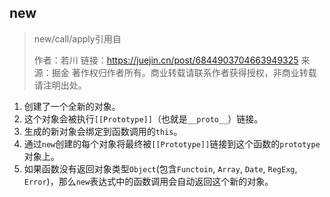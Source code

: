 
## new

> new/call/apply引用自
>
> 作者：若川
> 链接：https://juejin.cn/post/6844903704663949325
> 来源：掘金
> 著作权归作者所有。商业转载请联系作者获得授权，非商业转载请注明出处。

1. 创建了一个全新的对象。
2. 这个对象会被执行`[[Prototype]]`（也就是`__proto__`）链接。
3. 生成的新对象会绑定到函数调用的`this`。
4. 通过`new`创建的每个对象将最终被`[[Prototype]]`链接到这个函数的`prototype`对象上。
5. 如果函数没有返回对象类型`Object`(包含`Functoin`, `Array`, `Date`, `RegExg`, `Error`)，那么`new`表达式中的函数调用会自动返回这个新的对象。
